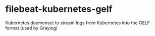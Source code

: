 # filebeat-kubernetes-gelf
Kubernetes daemonset to stream logs from Kubernetes into the GELF format (used by Graylog)
